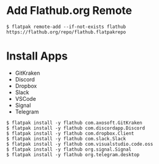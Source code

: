 # Add Flathub.org Remote

```
$ flatpak remote-add --if-not-exists flathub https://flathub.org/repo/flathub.flatpakrepo
```

# Install Apps

* GitKraken
* Discord
* Dropbox
* Slack
* VSCode
* Signal
* Telegram

```
$ flatpak install -y flathub com.axosoft.GitKraken
$ flatpak install -y flathub com.discordapp.Discord
$ flatpak install -y flathub com.dropbox.Client
$ flatpak install -y flathub com.slack.Slack
$ flatpak install -y flathub com.visualstudio.code.oss
$ flatpak install -y flathub org.signal.Signal
$ flatpak install -y flathub org.telegram.desktop
```
